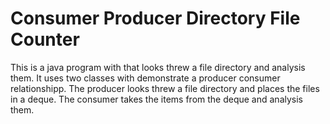 # Consumer Producer Directory File Counter

This is a java program with that looks threw a file directory and analysis them. It uses two classes with demonstrate a producer consumer relationshipp. The producer looks threw a file directory and places the files in a deque. The consumer takes the items from the deque and analysis them. 
